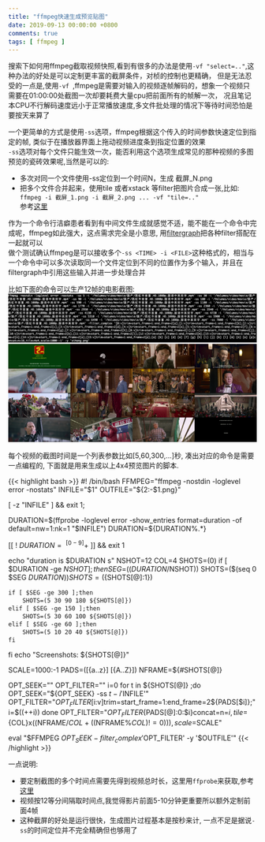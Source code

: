 ```yaml
---
title: "ffmpeg快速生成预览贴图"
date: 2019-09-13 00:00:00 +0800
comments: true
tags: [ ffmpeg ]
---
```


<!--more-->
搜索下如何用ffmpeg截取视频快照,看到有很多的办法是使用`-vf "select=.."`,这种办法的好处是可以定制更丰富的截屏条件，对桢的控制也更精确，
但是无法忍受的一点是,使用`-vf `,ffmpeg是需要对输入的视频逐帧解码的，想象一个视频只需要在01:00:00处截图一次却要耗费大量cpu把前面所有的帧解一次，
况且笔记本CPU不行解码速度远小于正常播放速度,多文件批处理的情况下等待时间恐怕是要按天来算了

一个更简单的方式是使用`-ss`选项，ffmpeg根据这个传入的时间参数快速定位到指定的帧, 类似于在播放器界面上拖动视频进度条到指定位置的效果  
`-ss`选项对每个文件只能生效一次，能否利用这个选项生成常见的那种视频的多图预览的瓷砖效果呢,当然是可以的:
- 多次对同一个文件使用-ss定位到一个时间N，生成 截屏_N.png
- 把多个文件合并起来，使用tile 或者xstack 等filter把图片合成一张,比如: `ffmpeg -i 截屏_1.png -i 截屏_2.png ... -vf "tile=.."`  
参考[这里](https://stackoverflow.com/questions/24604689/how-to-join-two-images-into-one-with-ffmpeg)

作为一个命令行洁癖患者看到有中间文件生成就感觉不适，能不能在一个命令中完成呢，ffmpeg如此强大，这点需求完全是小意思,
用[filtergraph](https://ffmpeg.org/ffmpeg-filters.html#Filtergraph-description)把各种filter搭配在一起就可以  
做个测试确认ffmpeg是可以接收多个`-ss <TIME> -i <FILE>`这种格式的，相当与一个命令中可以多次读取同一个文件定位到不同的位置作为多个输入，并且在filtergraph中引用这些输入并进一步处理合并

比如下面的命令可以生产12帧的电影截图:
![](/images/ffmpeg1.png)
![](/images/ffmpeg2.png)


每个视频的截图时间是一个列表参数比如[5,60,300,...]秒, 凑出对应的命令是需要一点编程的, 下面就是用来生成以上4x4预览图片的脚本.

{{< highlight bash >}}
#! /bin/bash
FFMPEG="ffmpeg -nostdin -loglevel error -nostats"
INFILE="$1"
OUTFILE="${2:-$1.png}"

[ -z "INFILE" ] && exit 1;

DURATION=$(ffprobe -loglevel error -show_entries format=duration -of default=nw=1:nk=1 "$INFILE")
DURATION=${DURATION%.*}

[[ ! $DURATION =~ ^[0-9]+$ ]] && exit 1

echo "duration is $DURATION s"
NSHOT=12
COL=4
SHOTS=(0)
if [ $DURATION -ge $NSHOT ] ;then
    SEG=$(($DURATION/$NSHOT))
    SHOTS=($(seq 0 $SEG $DURATION))
    SHOTS=(${SHOTS[@]:1})

    if [ $SEG -ge 300 ];then
        SHOTS=(5 30 90 180 ${SHOTS[@]})
    elif [ $SEG -ge 150 ];then
        SHOTS=(5 30 60 100 ${SHOTS[@]})
    elif [ $SEG -ge 60 ];then
        SHOTS=(5 10 20 40 ${SHOTS[@]})
    fi
fi
echo "Screenshots: ${SHOTS[@]}"

SCALE=1000:-1
PADS=([{a..z}] [{A..Z}])
NFRAME=${#SHOTS[@]}

OPT_SEEK=""
OPT_FILTER=""
i=0
for t in ${SHOTS[@]} ;do 
    OPT_SEEK="${OPT_SEEK} -ss $t -i '$INFILE'"
    OPT_FILTER="${OPT_FILTER}[$i:v]trim=start_frame=1:end_frame=2${PADS[$i]};"
    i=$((++i))
done
OPT_FILTER="${OPT_FILTER}${PADS[@]:0:$i}concat=n=$i,tile=${COL}x$(($NFRAME/$COL+(($NFRAME%$COL)!=0))),scale=$SCALE"

eval "$FFMPEG $OPT_SEEK -filter_complex '$OPT_FILTER' -y '$OUTFILE'"
{{< /highlight >}}

一点说明:
- 要定制截图的多个时间点需要先得到视频总时长，这里用`ffprobe`来获取,参考[这里](https://superuser.com/questions/650291/how-to-get-video-duration-in-seconds)
- 视频按12等分间隔取时间点,我觉得影片前面5-10分钟更重要所以额外定制前面4帧
- 这种截屏的好处是运行很快，生成图片过程基本是按秒来计, 一点不足是据说`-ss`的时间定位并不完全精确但也够用了
